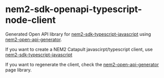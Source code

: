 # nem2-sdk-openapi-typescript-node-client

Generated Open API library for [nem2-sdk-typescript-javascript](https://github.com/nemtech/nem2-sdk-typescript-javascript) using [nem2-open-api-generator](https://github.com/NEMStudios/nem2-open-api-generator). 

If you want to create a NEM2 Catapult javascirpt/typescript client, use [nem2-sdk-typescript-javascript](https://github.com/nemtech/nem2-sdk-typescript-javascript)

If you want to regenerate the client, check the [nem2-open-api-generator](https://github.com/NEMStudios/nem2-open-api-generator) page library.

